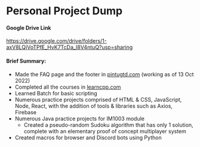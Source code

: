 # Personal Project Dump
#### Google Drive Link
https://drive.google.com/drive/folders/1-axV8LQjVoTPfE_HvK7TcDa_l8V4ntuQ?usp=sharing

#### Brief Summary:
* Made the FAQ page and the footer in [pintugtd.com](https://pintugtd.com) (working as of 13 Oct 2022)
* Completed all the courses in [learncpp.com](https://learncpp.com)
* Learned Batch for basic scripting
* Numerous practice projects comprised of HTML & CSS, JavaScript, Node, React, with the addition of tools & libraries such as Axios, Firebase
* Numerous Java practice projects for IM1003 module
  * Created a pseudo-random Sudoku algorithm that has only 1 solution, complete with an elementary proof of concept multiplayer system
* Created macros for browser and Discord bots using Python
